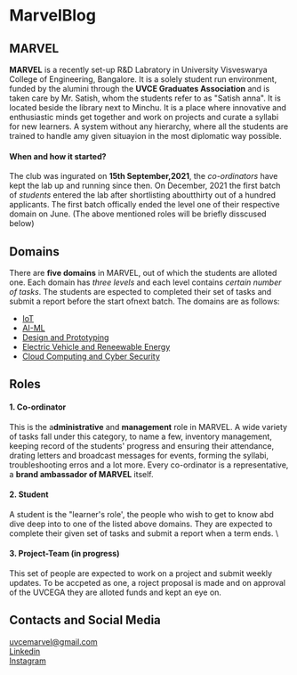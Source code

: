 # MarvelBlog
## MARVEL
**MARVEL** is a recently set-up R&D Labratory in University Visveswarya College of Engineering, Bangalore. It is a solely student run environment, 
funded by the alumini through the **UVCE Graduates Association** and is taken care by Mr. Satish, whom the students refer to as "Satish anna". It is located beside the library next to Minchu. It is a place where innovative and enthusiastic minds get together and work on projects and curate a syllabi for new learners. A system without any hierarchy, where all the students are trained to handle amy given situayion in the most diplomatic way possible.

#### When and how it started?  
The club was ingurated on **15th September,2021**, the *co-ordinators* have kept the lab up and running since then. On December, 2021 the first batch of *students* entered the lab after shortlisting aboutthirty out of a hundred applicants. The first batch offically ended the level one of their respective domain on June. (The above mentioned roles will be briefly disscused below)

## Domains
There are **five domains** in MARVEL, out of which the students are alloted one. Each domain has *three levels* and each level contains *certain number of tasks*. The students are espected to completed their set of tasks and submit a report before the start ofnext batch. The domains are as follows:
- [IoT](https://hub.uvcemarvel.in/course/IOT-001) 
- [AI-ML](https://hub.uvcemarvel.in/course/AI-ML-001)
- [Design and Prototyping](https://hub.uvcemarvel.in/course/D-P-001)
- [Electric Vehicle and Reneewable Energy](https://hub.uvcemarvel.in/course/EV-RE-001)
- [Cloud Computing and Cyber Security](https://hub.uvcemarvel.in/course/CL-CY-001)

## Roles
#### 1. Co-ordinator  
This is the a**dministrative** and **management** role in MARVEL. A wide variety of tasks fall under this category, to name a few, inventory management, keeping record of the students' progress and ensuring their attendance, drating letters and broadcast messages for events, forming the syllabi, troubleshooting erros and a lot more. Every co-ordinator is a representative, a **brand ambassador of MARVEL** itself. 
#### 2. Student  
A student is the "learner's role', the people who wish to get to know abd dive deep into to one of the listed above domains. They are expected to complete their given set of tasks and submit a report when a term ends. \
#### 3. Project-Team (in progress)
This set of people are expected to work on a project and submit weekly updates. To be accpeted as one, a roject proposal is made and on approval of the UVCEGA they are alloted funds and kept an eye on.

## Contacts and Social Media
<uvcemarvel@gmail.com>  
[Linkedin](https://www.linkedin.com/company/uvcega/)  
[Instagram](https://www.instagram.com/visionuvce/)

 
